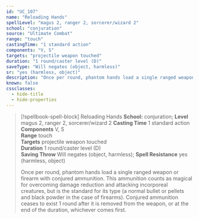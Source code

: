 ```yaml
---
id: "UC_107"
name: "Reloading Hands"
spellLevel: "magus 2, ranger 2, sorcerer/wizard 2"
school: "conjuration"
source: "Ultimate Combat"
range: "touch"
castingTime: "1 standard action"
components: "V, S"
targets: "projectile weapon touched"
duration: "1 round/caster level (D)"
saveType: "Will negates (object, harmless)"
sr: "yes (harmless, object)"
description: "Once per round, phantom hands load a single ranged weapon or firearm with conjured ammunition. This ammunition counts as magical for overcoming damage reduction and attacking incorporeal creatures, but is the standard for its type (a normal bullet or pellets and black powder in the case of firearms). Conjured ammunition ceases to exist 1 round after it is removed from the weapon, or at the end of the duration, whichever comes first."
known: false
cssclasses:
  - hide-title
  - hide-properties
---
```


> [!spellbook-spell-block] Reloading Hands
> **School:** conjuration; **Level** magus 2, ranger 2, sorcerer/wizard 2
> **Casting Time** 1 standard action  
> **Components** V, S  
> **Range** touch  
> **Targets** projectile weapon touched  
> **Duration** 1 round/caster level (D)  
> **Saving Throw** Will negates (object, harmless); **Spell Resistance** yes (harmless, object)
> 
> Once per round, phantom hands load a single ranged weapon or firearm with conjured ammunition. This ammunition counts as magical for overcoming damage reduction and attacking incorporeal creatures, but is the standard for its type (a normal bullet or pellets and black powder in the case of firearms). Conjured ammunition ceases to exist 1 round after it is removed from the weapon, or at the end of the duration, whichever comes first.